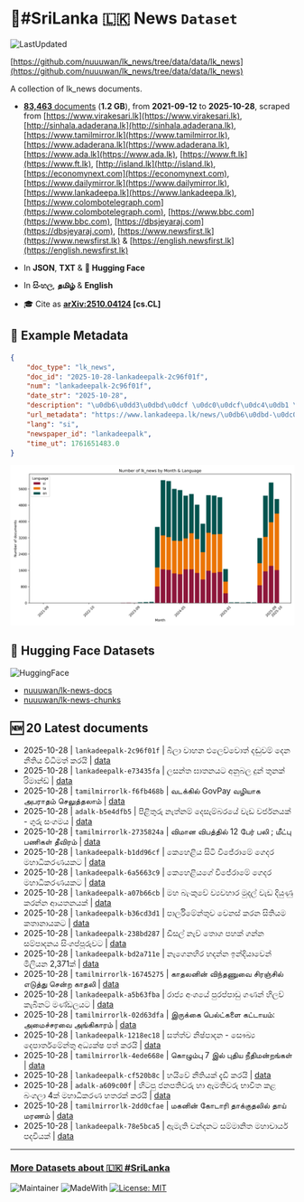 # 📄#SriLanka 🇱🇰 News `Dataset`

![LastUpdated](https://img.shields.io/badge/last_updated-2025--10--28_17:15:17-green)

[https://github.com/nuuuwan/lk_news/tree/data/data/lk_news](https://github.com/nuuuwan/lk_news/tree/data/data/lk_news)

A collection of lk_news documents.

- [**83,463** documents](https://github.com/nuuuwan/lk_news/tree/data/data/lk_news) (**1.2 GB**), from **2021-09-12** to **2025-10-28**, scraped from [https://www.virakesari.lk](https://www.virakesari.lk), [http://sinhala.adaderana.lk](http://sinhala.adaderana.lk), [https://www.tamilmirror.lk](https://www.tamilmirror.lk), [https://www.adaderana.lk](https://www.adaderana.lk), [https://www.ada.lk](https://www.ada.lk), [https://www.ft.lk](https://www.ft.lk), [http://island.lk](http://island.lk), [https://economynext.com](https://economynext.com), [https://www.dailymirror.lk](https://www.dailymirror.lk), [https://www.lankadeepa.lk](https://www.lankadeepa.lk), [https://www.colombotelegraph.com](https://www.colombotelegraph.com), [https://www.bbc.com](https://www.bbc.com), [https://dbsjeyaraj.com](https://dbsjeyaraj.com), [https://www.newsfirst.lk](https://www.newsfirst.lk) & [https://english.newsfirst.lk](https://english.newsfirst.lk)

- In **JSON**, **TXT** & **🤗 Hugging Face**

- In **සිංහල**, **தமிழ்** & **English**

- 🎓 Cite as **[arXiv:2510.04124](https://arxiv.org/abs/2510.04124) [cs.CL]**

## 📝 Example Metadata

```json
{
    "doc_type": "lk_news",
    "doc_id": "2025-10-28-lankadeepalk-2c96f01f",
    "num": "lankadeepalk-2c96f01f",
    "date_str": "2025-10-28",
    "description": "\u0db6\u0dd3\u0dbd\u0dcf \u0dc0\u0dcf\u0dc4\u0db1 \u0d91\u0dbd\u0dd9\u0dc0\u0dca\u0dc0\u0ddc\u0dad\u0dca \u0daf\u0dac\u0dd4\u0dc0\u0db8\u0dca \u0daf\u0dd9\u0db1 \u0db1\u0dd3\u0dad\u0dd2\u0dba \u0dc0\u0dd2\u0db0\u0dd2\u0db8\u0dad\u0dca \u0d9a\u0dbb\u0dba\u0dd2",
    "url_metadata": "https://www.lankadeepa.lk/news/\u0db6\u0dbd-\u0dc0\u0dc4\u0db1-\u0d91\u0dbd\u0dc0\u0dc0\u0dad-\u0daf\u0dac\u0dc0\u0db8-\u0daf\u0db1-\u0db1\u0dad\u0dba-\u0dc0\u0db0\u0db8\u0dad-\u0d9a\u0dbb\u0dba/101-682245",
    "lang": "si",
    "newspaper_id": "lankadeepalk",
    "time_ut": 1761651483.0
}
```

![Chart](https://raw.githubusercontent.com/nuuuwan/lk_news/refs/heads/data/data/lk_news/docs_by_month_and_lang.png)

## 🤗 Hugging Face Datasets

![HuggingFace](https://img.shields.io/badge/-HuggingFace-FDEE21?style=for-the-badge&logo=HuggingFace)

- [nuuuwan/lk-news-docs](https://huggingface.co/datasets/nuuuwan/lk-news-docs)
- [nuuuwan/lk-news-chunks](https://huggingface.co/datasets/nuuuwan/lk-news-chunks)

## 🆕 20 Latest documents

- 2025-10-28 | `lankadeepalk-2c96f01f` | බීලා වාහන එලෙව්වොත් දඬුවම් දෙන නීතිය විධිමත් කරයි | [data](https://github.com/nuuuwan/lk_news/tree/data/data/lk_news/2020s/2025/2025-10-28-lankadeepalk-2c96f01f)
- 2025-10-28 | `lankadeepalk-e73435fa` | ලසන්ත ඝාතනයට අනුබල දුන් තුනක් රිමාන්ඩ් | [data](https://github.com/nuuuwan/lk_news/tree/data/data/lk_news/2020s/2025/2025-10-28-lankadeepalk-e73435fa)
- 2025-10-28 | `tamilmirrorlk-f6fb468b` | வடக்கில்  GovPay வழியாக  அபராதம் செலுத்தலாம் | [data](https://github.com/nuuuwan/lk_news/tree/data/data/lk_news/2020s/2025/2025-10-28-tamilmirrorlk-f6fb468b)
- 2025-10-28 | `adalk-b5e4dfb5` | පිළිතුරු නැත්නම් දෙසැම්බරයේ වැඩ වර්ජනයක් - ගුරු සංගමය | [data](https://github.com/nuuuwan/lk_news/tree/data/data/lk_news/2020s/2025/2025-10-28-adalk-b5e4dfb5)
- 2025-10-28 | `tamilmirrorlk-2735824a` | விமான விபத்தில் 12 பேர் பலி ; மீட்பு பணிகள் தீவிரம் | [data](https://github.com/nuuuwan/lk_news/tree/data/data/lk_news/2020s/2025/2025-10-28-tamilmirrorlk-2735824a)
- 2025-10-28 | `lankadeepalk-b1dd96cf` | කෙහෙළිය සිටි විජේරාමේ ගෙදර මහාධිකරණයකට | [data](https://github.com/nuuuwan/lk_news/tree/data/data/lk_news/2020s/2025/2025-10-28-lankadeepalk-b1dd96cf)
- 2025-10-28 | `lankadeepalk-6a5663c9` | කෙහෙළියගේ විජේරාමේ ගෙදර මහාධිකරණයකට | [data](https://github.com/nuuuwan/lk_news/tree/data/data/lk_news/2020s/2025/2025-10-28-lankadeepalk-6a5663c9)
- 2025-10-28 | `lankadeepalk-a07b66cb` | මහ බැංකුවේ ව්‍යවහාර මුදල් වැඩ දියුණු කරන්න ආයතනයක් | [data](https://github.com/nuuuwan/lk_news/tree/data/data/lk_news/2020s/2025/2025-10-28-lankadeepalk-a07b66cb)
- 2025-10-28 | `lankadeepalk-b36cd3d1` | පාර්ලිමේන්තුව වෙනස් කරන සිතියම කතානායකට | [data](https://github.com/nuuuwan/lk_news/tree/data/data/lk_news/2020s/2025/2025-10-28-lankadeepalk-b36cd3d1)
- 2025-10-28 | `lankadeepalk-238bd287` | ඩීසල් නැව් තොග පහක් ගන්න සම්පාදනය සිංගප්පූරුවට | [data](https://github.com/nuuuwan/lk_news/tree/data/data/lk_news/2020s/2025/2025-10-28-lankadeepalk-238bd287)
- 2025-10-28 | `lankadeepalk-bd2a711e` | නැගෙනහිර හදන්න ඉන්දියාවෙන් මිලියන 2,371ක් | [data](https://github.com/nuuuwan/lk_news/tree/data/data/lk_news/2020s/2025/2025-10-28-lankadeepalk-bd2a711e)
- 2025-10-28 | `tamilmirrorlk-16745275` | காதலனின் விந்தணுவை சிரஞ்சில் எடுத்து சென்ற காதலி | [data](https://github.com/nuuuwan/lk_news/tree/data/data/lk_news/2020s/2025/2025-10-28-tamilmirrorlk-16745275)
- 2025-10-28 | `lankadeepalk-a5b63fba` | රාජ්‍ය අංශයේ පුරප්පාඩු ගණන් හිලව් කැබිනට් මණ්ඩලයට | [data](https://github.com/nuuuwan/lk_news/tree/data/data/lk_news/2020s/2025/2025-10-28-lankadeepalk-a5b63fba)
- 2025-10-28 | `tamilmirrorlk-02d63dfa` | இருக்கை பெல்ட்களை கட்டாயம்: அமைச்சரவை அங்கிகாரம் | [data](https://github.com/nuuuwan/lk_news/tree/data/data/lk_news/2020s/2025/2025-10-28-tamilmirrorlk-02d63dfa)
- 2025-10-28 | `lankadeepalk-1218ec18` | සත්ත්ව නිෂ්පාදන - සෞඛ්‍ය දෙපාර්තමේන්තු අධ්‍යක්ෂ පත් කරයි | [data](https://github.com/nuuuwan/lk_news/tree/data/data/lk_news/2020s/2025/2025-10-28-lankadeepalk-1218ec18)
- 2025-10-28 | `tamilmirrorlk-4ede668e` | கொழும்பு 7 இல்  புதிய  நீதிமன்றங்கள் | [data](https://github.com/nuuuwan/lk_news/tree/data/data/lk_news/2020s/2025/2025-10-28-tamilmirrorlk-4ede668e)
- 2025-10-28 | `lankadeepalk-cf520b8c` | හයිවේ නීතියක් දැඩි කරයි | [data](https://github.com/nuuuwan/lk_news/tree/data/data/lk_news/2020s/2025/2025-10-28-lankadeepalk-cf520b8c)
- 2025-10-28 | `adalk-a609c00f` | හිටපු ජනපතිවරු හා ඇමතිවරු භාවිත කළ බංගලා 4ක්  මහාධිකරණ හතරක් කරයි | [data](https://github.com/nuuuwan/lk_news/tree/data/data/lk_news/2020s/2025/2025-10-28-adalk-a609c00f)
- 2025-10-28 | `tamilmirrorlk-2dd0cfae` | மகனின் கோடாரி தாக்குதலில் தாய் மரணம் | [data](https://github.com/nuuuwan/lk_news/tree/data/data/lk_news/2020s/2025/2025-10-28-tamilmirrorlk-2dd0cfae)
- 2025-10-28 | `lankadeepalk-78e5bca5` | ඇමැති චන්දනට සම්මානිත මහාචාර්ය පදවියක් | [data](https://github.com/nuuuwan/lk_news/tree/data/data/lk_news/2020s/2025/2025-10-28-lankadeepalk-78e5bca5)

---

### [More Datasets about 🇱🇰 #SriLanka](https://github.com/nuuuwan/lk_datasets)

![Maintainer](https://img.shields.io/badge/maintainer-nuuuwan-red)
![MadeWith](https://img.shields.io/badge/made_with-python-blue)
[![License: MIT](https://img.shields.io/badge/License-MIT-yellow.svg)](https://opensource.org/licenses/MIT)
